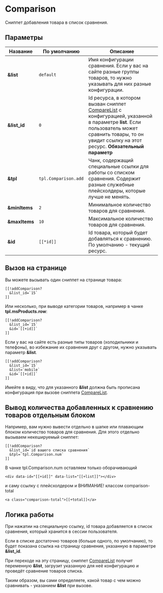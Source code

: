 # Comparison

Сниппет добавления товара в список сравнения.

## Параметры

| Название      | По умолчанию         | Описание                                                                                                                                                                                                      |
| ------------- | -------------------- | ------------------------------------------------------------------------------------------------------------------------------------------------------------------------------------------------------------- |
| **&list**     | `default`            | Имя конфигурации сравнения. Если у вас на сайте разные группы товаров, то нужно указывать для них разные конфигурации.                                                                                        |
| **&list_id**  | `0`                  | Id ресурса, в котором вызван сниппет [CompareList] с конфигурацией, указанной в параметре **list**. Если пользователь может сравнить товары, то он увидит ссылку на этот ресурс. **Обязательный параметр** |
| **&tpl**      | `tpl.Comparison.add` | Чанк, содержащий специальные ссылки для работы со списком сравнения. Содержит разные служебные плейсхолдеры, которые лучше не менять.                                                                         |
| **&minItems** | `2`                  | Минимальное количество товаров для сравнения.                                                                                                                                                                 |
| **&maxItems** | `10`                 | Максимальное количество товаров для сравнения.                                                                                                                                                                |
| **&id**       | `[[*id]]`            | Id товара, который будет добавляться к сравнению. По умолчанию - текущий ресурс.                                                                                                                              |

## Вызов на странице

Вы можете вызывать один сниппет на странице товара:

```modx
[[!addComparison?
  &list_id=`15`
]]
```

Или несколько, при выводе категории товаров, например в чанке **tpl.msProducts.row**:

```modx
[[!addComparison?
  &list_id=`15`
  &id=`[[+id]]`
]]
```

Если у вас на сайте есть разные типы товаров (холодильники и телефоны), во избежание их сравнения друг с другом, нужно указывать параметр **&list**.

```modx
[[!addComparison?
  &list_id=`15`
  &list=`mobile`
  &id=`[[+id]]`
]]
```

Имейте в виду, что для указанного **&list** должна быть прописана конфигурация при вызове сниппета [CompareList].

## Вывод количества добавленных к сравнению товаров отдельным блоком

Например, вам нужно вывести отдельно в шапке или плавающим блоком количество товаров для сравнения. Для этого отдельно вызываем некешируемый сниппет:

```modx
[[!addComparison?
  &list_id=`id вашего списка сравнения`
  &tpl=`tpl.Comparison.num`
]]
```

В чанке tpl.Comparison.num оставляем только оборачивающий

```modx
<div data-id="[[+id]]" data-list="[[+list]]"></div>
```

и саму ссылку c плейсхолдером и ВНИМАНИЕ! классом comparison-total

```modx
<a class="comparison-total">[[+total]]</a>
```

## Логика работы

При нажатии на специальную ссылку, id товара добавляется в список сравнения, который хранится в сессии пользователя.

Если в списке достаточно товаров (больше одного, по умолчанию), то будет показана ссылка на страницу сравнения, указанную в параметре **&list_id**.

При переходе на эту страницу, сниппет [CompareList] получит переменную **&list**, загрузит указанную для неё конфигурацию и проведёт сравнение товаров списка.

Таким образом, вы сами определяете, какой товар с чем можно сравнивать - указанием **&list** при вызове.

[CompareList]: /components/comparison/comparelist
